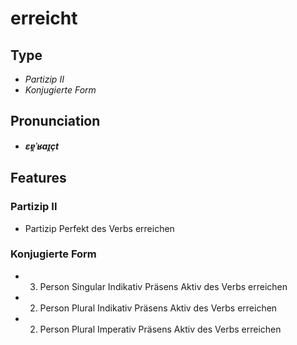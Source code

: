 # erreicht
## Type
- _Partizip II_
- _Konjugierte Form_
## Pronunciation
- **_ɛɐ̯ˈʁaɪ̯çt_**
## Features
### Partizip II
- Partizip Perfekt des Verbs erreichen
### Konjugierte Form
- 3. Person Singular Indikativ Präsens Aktiv des Verbs erreichen
- 2. Person Plural Indikativ Präsens Aktiv des Verbs erreichen
- 2. Person Plural Imperativ Präsens Aktiv des Verbs erreichen
